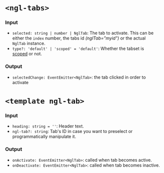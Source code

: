 # `<ngl-tabs>`

### Input

  * `selected: string | number | NglTab`: The tab to activate. This can be either the `index` number, the tabs id *(nglTab="myid")* or the actual `NglTab` instance.
  * `type?: 'default' | 'scoped' = 'default'`: Whether the tabset is [scoped](https://www.lightningdesignsystem.com/components/tabs#scoped) or not.

### Output

  * `selectedChange: EventEmitter<NglTab>`: the tab clicked in order to activate


# `<template ngl-tab>`

### Input

  * `heading: string = ''`: Header text.
  * `ngl-tab?: string`: Tab's ID in case you want to preselect or programmatically manipulate it.

### Output

  * `onActivate: EventEmitter<NglTab>`: called when tab becomes active.
  * `onDeactivate: EventEmitter<NglTab>`: called when tab becomes inactive.
